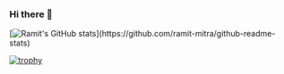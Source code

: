 ### Hi there 👋

[![Ramit's GitHub stats]([https://github-readme-stats.vercel.app/api?username=ramit-mitra](https://github-readme-stats.vercel.app/api?username=ramit-mitra&theme=gotham&show_icons=true))](https://github.com/ramit-mitra/github-readme-stats)

[![trophy](https://github-profile-trophy.vercel.app/?username=ramit-mitra&theme=oldie&no-frame=true)](https://github.com/ramit-mitra/github-profile-trophy)

<!--
**ramit-mitra/ramit-mitra** is a ✨ _special_ ✨ repository because its `README.md` (this file) appears on your GitHub profile.

Here are some ideas to get you started:

- 🔭 I’m currently working on ...
- 🌱 I’m currently learning ...
- 👯 I’m looking to collaborate on ...
- 🤔 I’m looking for help with ...
- 💬 Ask me about ...
- 📫 How to reach me: ...
- 😄 Pronouns: ...
- ⚡ Fun fact: ...
-->
